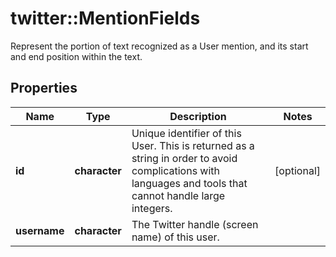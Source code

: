 # twitter::MentionFields

Represent the portion of text recognized as a User mention, and its start and end position within the text.

## Properties
Name | Type | Description | Notes
------------ | ------------- | ------------- | -------------
**id** | **character** | Unique identifier of this User. This is returned as a string in order to avoid complications with languages and tools that cannot handle large integers. | [optional] 
**username** | **character** | The Twitter handle (screen name) of this user. | 


